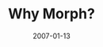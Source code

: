 ---
layout: message
category: message
series: "Morph"
title: "Why Morph?"
date: 2007-01-13
message_id: 36
---